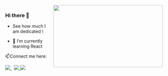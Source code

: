 <img align ="right" src =https://media.giphy.com/media/l1J9qemh1La8b0Rag/giphy.gif  width="350" height="200">

<h3> Hi there 👋 </h3>

* See how much I am dedicated ! 

* 🌱 I’m currently learning React

 📫Connect me here:
 <p>
  <a href="https://www.linkedin.com/in/rishikesh-mishra-b98a20156/">
    <img src="https://img.shields.io/badge/rishikesh-mishra-b98a20156?style=flat&logo=linkedin">
  </a> &nbsp; 
  <a href="https://twitter.com/im_rishi_9">
    <img src="https://img.shields.io/badge/@im_rishi_9-30302f?style=flat&logo=twitter">
  </a>
 <a href="https://medium.com/@rishikesh12">
    <img src="https://img.shields.io/badge/rishikesh12f-30302f?style=flat&logo=medium">
  </a>
</p>

<!--
https://media.giphy.com/media/13HgwGsXF0aiGY/giphy.gif
-->

<!--
**Rishikesh-12/Rishikesh-12** is a ✨ _special_ ✨ repository because its `README.md` (this file) appears on your GitHub profile.

Here are some ideas to get you started:

- 🔭 I’m currently working on 
* 🌱 I’m currently learning React
- 👯 I’m looking to collaborate on Web Development
- 🤔 I’m looking for help with ...
- 💬 Ask me about ...
- 📫 How to reach me: 
- 😄 Pronouns: ...
- ⚡ Fun fact: ...
-->
